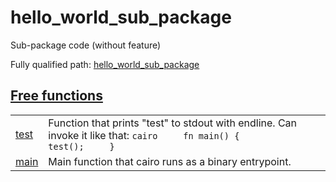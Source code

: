 # hello_world_sub_package

Sub-package code (without feature)

Fully qualified path: [hello_world_sub_package](./hello_world_sub_package.md)


## [Free functions](./hello_world_sub_package-free_functions.md)

| | |
|:---|:---|
| [test](./hello_world_sub_package-test.md) | Function that prints "test" to stdout with endline. Can invoke it like that: ```cairo     fn main() {         test();     } ``` |
| [main](./hello_world_sub_package-main.md) | Main function that cairo runs as a binary entrypoint. |
